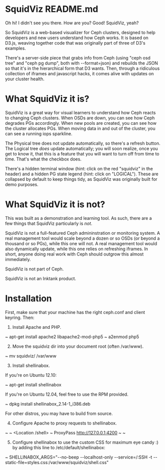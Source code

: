 # SquidViz README.md

Oh hi!  I didn't see you there.  How are you?  Good!  SquidViz, yeah?

So SquidViz is a web-based visualizer for Ceph clusters, designed to help developers and new users understand how Ceph works.  It is based on D3.js, weaving together code that was originally part of three of D3's examples.

There's a server-side piece that grabs info from Ceph (using "ceph osd tree" and "ceph pg dump", both with --format=json) and rebuilds the JSON so that it's in the hierarchical form that D3 wants.  Then, through a ridiculous collection of iframes and javascript hacks, it comes alive with updates on your cluster health.

# What SquidViz it is?

SquidViz is a great way for visual learners to understand how Ceph reacts to changing Ceph clusters.  When OSDs are down, you can see how Ceph degrades PGs accordingly.  When new pools are created, you can see how the cluster allocates PGs.  When moving data in and out of the cluster, you can see a running iops sparkline.

The Physical tree does not update automatically, so there's a refresh button.  The Logical tree *does* update automatically; you will soon realize, once you get to know it, that this is a feature that you will want to turn off from time to time.  That's what the checkbox does.

There's a hidden terminal window (hint: click on the red "squidviz" in the header) and a hidden PG state legend (hint: click on "LOGICAL").  These are collapsed by default to keep things tidy, as SquidViz was originally built for demo purposes.

# What SquidViz it is not?

This was built as a demonstration and learning tool.  As such, there are a few things that SquidViz particularly is *not*.

SquidViz is not a full-featured Ceph admininstration or monitoring system.  A real management tool would scale beyond a dozen or so OSDs (or beyond a thousand or so PGs), while this one will not.  A real management tool would also dynamically update, while this one relies on refreshing iframes.  In short, anyone doing real work with Ceph should outgrow this almost immediately.

SquidViz is not part of Ceph.

SquidViz is not an Inktank product.

# Installation

First, make sure that your machine has the right ceph.conf and client keyring. Then:

1. Install Apache and PHP.

~ apt-get install apache2 libapache2-mod-php5
~ a2enmod php5

2. Move the squidviz dir into your document root (often /var/www).

~ mv squidviz/ /var/www

3. Install shellinabox.

If you're on Ubuntu 12.10:

~ apt-get install shellinabox

If you're on Ubuntu 12.04, feel free to use the RPM provided.

~ dpkg install shellinabox_2.14-1_i386.deb

For other distros, you may have to build from source.

4. Configure Apache to proxy requests to shellinabox.

~ <IfModule mod_proxy.c>
~   <Location /shell>
~     ProxyPass http://127.0.0.1:4200
~   </Location>
~ </IfModule>

5. Configure shellinabox to use the custom CSS for maximum eye candy :) by adding this line to /etc/default/shellinabox:

~ SHELLINABOX_ARGS="--no-beep --localhost-only --service=/:SSH -t --static-file=styles.css:/var/www/squidviz/shell.css"

